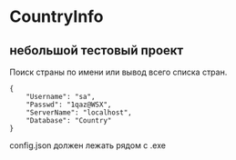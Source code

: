 # CountryInfo
## небольшой тестовый проект

Поиск страны по имени или вывод всего списка стран.

```
{
	"Username": "sa",
	"Passwd": "1qaz@WSX",
	"ServerName": "localhost",
	"Database": "Country"
}
```
config.json должен лежать рядом с .exe
